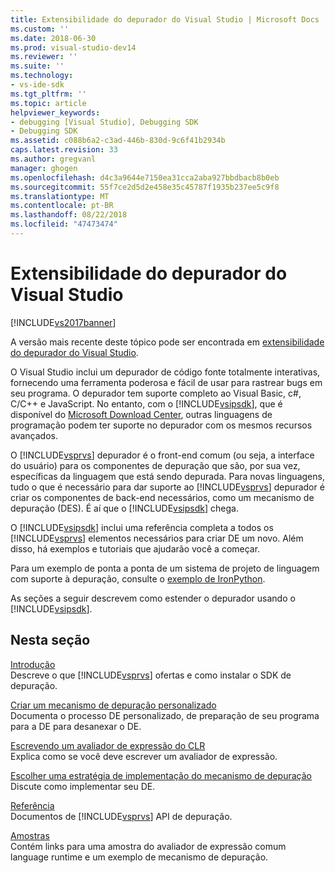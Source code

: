 ```yaml
---
title: Extensibilidade do depurador do Visual Studio | Microsoft Docs
ms.custom: ''
ms.date: 2018-06-30
ms.prod: visual-studio-dev14
ms.reviewer: ''
ms.suite: ''
ms.technology:
- vs-ide-sdk
ms.tgt_pltfrm: ''
ms.topic: article
helpviewer_keywords:
- debugging [Visual Studio], Debugging SDK
- Debugging SDK
ms.assetid: c088b6a2-c3ad-446b-830d-9c6f41b2934b
caps.latest.revision: 33
ms.author: gregvanl
manager: ghogen
ms.openlocfilehash: d4c3a9644e7150ea31cca2aba927bbdbacb8b0eb
ms.sourcegitcommit: 55f7ce2d5d2e458e35c45787f1935b237ee5c9f8
ms.translationtype: MT
ms.contentlocale: pt-BR
ms.lasthandoff: 08/22/2018
ms.locfileid: "47473474"
---
```

# <a name="visual-studio-debugger-extensibility"></a>Extensibilidade do depurador do Visual Studio
[!INCLUDE[vs2017banner](../../includes/vs2017banner.md)]

A versão mais recente deste tópico pode ser encontrada em [extensibilidade do depurador do Visual Studio](https://docs.microsoft.com/visualstudio/extensibility/debugger/visual-studio-debugger-extensibility).  
  
O Visual Studio inclui um depurador de código fonte totalmente interativas, fornecendo uma ferramenta poderosa e fácil de usar para rastrear bugs em seu programa. O depurador tem suporte completo ao Visual Basic, c#, C/C++ e JavaScript. No entanto, com o [!INCLUDE[vsipsdk](../../includes/vsipsdk-md.md)], que é disponível do [Microsoft Download Center](http://go.microsoft.com/fwlink/?LinkId=214453), outras linguagens de programação podem ter suporte no depurador com os mesmos recursos avançados.  
  
 O [!INCLUDE[vsprvs](../../includes/vsprvs-md.md)] depurador é o front-end comum (ou seja, a interface do usuário) para os componentes de depuração que são, por sua vez, específicas da linguagem que está sendo depurada. Para novas linguagens, tudo o que é necessário para dar suporte ao [!INCLUDE[vsprvs](../../includes/vsprvs-md.md)] depurador é criar os componentes de back-end necessários, como um mecanismo de depuração (DES). É aí que o [!INCLUDE[vsipsdk](../../includes/vsipsdk-md.md)] chega.  
  
 O [!INCLUDE[vsipsdk](../../includes/vsipsdk-md.md)] inclui uma referência completa a todos os [!INCLUDE[vsprvs](../../includes/vsprvs-md.md)] elementos necessários para criar DE um novo. Além disso, há exemplos e tutoriais que ajudarão você a começar.  
  
 Para um exemplo de ponta a ponta de um sistema de projeto de linguagem com suporte à depuração, consulte o [exemplo de IronPython](http://msdn.microsoft.com/en-us/4c41695c-12c1-4670-b43b-d8d84c9e4089).  
  
 As seções a seguir descrevem como estender o depurador usando o [!INCLUDE[vsipsdk](../../includes/vsipsdk-md.md)].  
  
## <a name="in-this-section"></a>Nesta seção  
 [Introdução](../../extensibility/debugger/getting-started-with-debugger-extensibility.md)  
 Descreve o que [!INCLUDE[vsprvs](../../includes/vsprvs-md.md)] ofertas e como instalar o SDK de depuração.  
  
 [Criar um mecanismo de depuração personalizado](../../extensibility/debugger/creating-a-custom-debug-engine.md)  
 Documenta o processo DE personalizado, de preparação de seu programa para a DE para desanexar o DE.  
  
 [Escrevendo um avaliador de expressão do CLR](../../extensibility/debugger/writing-a-common-language-runtime-expression-evaluator.md)  
 Explica como se você deve escrever um avaliador de expressão.  
  
 [Escolher uma estratégia de implementação do mecanismo de depuração](../../extensibility/debugger/choosing-a-debug-engine-implementation-strategy.md)  
 Discute como implementar seu DE.  
  
 [Referência](../../extensibility/debugger/reference/reference-visual-studio-debugging-apis.md)  
 Documentos de [!INCLUDE[vsprvs](../../includes/vsprvs-md.md)] API de depuração.  
  
 [Amostras](../../extensibility/debugger/visual-studio-debugging-samples.md)  
 Contém links para uma amostra do avaliador de expressão comum language runtime e um exemplo de mecanismo de depuração.

